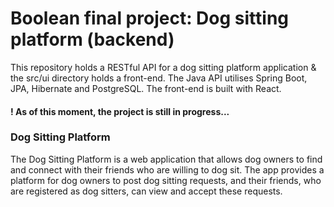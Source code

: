 # Boolean final project: Dog sitting platform (backend)
This repository holds a RESTful API for a dog sitting platform application & the src/ui directory holds a front-end.
The Java API utilises Spring Boot, JPA, Hibernate and PostgreSQL. The front-end is built with React. 

#### !  As of this moment, the project is still in progress...

### Dog Sitting Platform
The Dog Sitting Platform is a web application that allows dog owners to find and connect with their friends who are willing to dog sit. The app provides a platform for dog owners to post dog sitting requests, and their friends, who are registered as dog sitters, can view and accept these requests.
